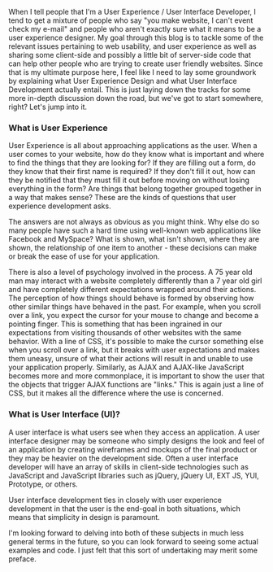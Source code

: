 When I tell people that I'm a User Experience / User Interface Developer, I tend to get a mixture of people who say "you make website, I can't event check my e-mail" and people who aren't exactly sure what it means to be a user experience designer.  My goal through this blog is to tackle some of the relevant issues pertaining to web usability, and user experience as well as sharing some client-side and possibly a little bit of server-side code that can help other people who are trying to create user friendly websites.  Since that is my ultimate purpose here, I feel like I need to lay some groundwork by explaining what User Experience Design and what User Interface Development actually entail.  This is just laying down the tracks for some more in-depth discussion down the road, but we've got to start somewhere, right?  Let's jump into it.

<!-- more -->

### What is User Experience

User Experience is all about approaching applications as the user.  When a user comes to your website, how do they know what is important and where to find the things that they are looking for?  If they are filling out a form, do they know that their first name is required?  If they don't fill it out, how can they be notified that they must fill it out before moving on without losing everything in the form?  Are things that belong together grouped together in a way that makes sense?  These are the kinds of questions that user experience development asks.

The answers are not always as obvious as you might think.  Why else do so many people have such a hard time using well-known web applications like Facebook and MySpace?  What is shown, what isn't shown, where they are shown, the relationship of one item to another - these decisions can make or break the ease of use for your application.

There is also a level of psychology involved in the process.  A 75 year old man may interact with a website completely differently than a 7 year old girl and have completely different expectations wrapped around their actions.  The perception of how things should behave is formed by observing how other similar things have behaved in the past.  For example, when you scroll over a link, you expect the cursor for your mouse to change and become a pointing finger.  This is something that has been ingrained in our expectations from visiting thousands of other websites with the same behavior.  With a line of CSS, it's possible to make the cursor something else when you scroll over a link, but it breaks with user expectations and makes them uneasy, unsure of what their actions will result in and unable to use your application properly.  Similarly, as AJAX and AJAX-like JavaScript becomes more and more commonplace, it is important to show the user that the objects that trigger AJAX functions are "links."  This is again just a line of CSS, but it makes all the difference where the use is concerned.

### What is User Interface (UI)?

A user interface is what users see when they access an application.  A user interface designer may be someone who simply designs the look and feel of an application by creating wireframes and mockups of the final product or they may be heavier on the development side.  Often a user interface developer will have an array of skills in client-side technologies such as JavaScript and JavaScript libraries such as jQuery, jQuery UI, EXT JS, YUI, Prototype, or others.

User interface development ties in closely with user experience development in that the user is the end-goal in both situations, which means that simplicity in design is paramount.

I'm looking forward to delving into both of these subjects in much less general terms in the future, so you can look forward to seeing some actual examples and code.  I just felt that this sort of undertaking may merit some preface.